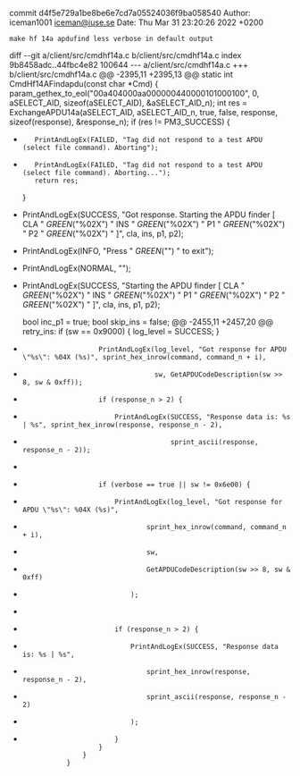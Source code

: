 commit d4f5e729a1be8be6e7cd7a05524036f9ba058540
Author: iceman1001 <iceman@iuse.se>
Date:   Thu Mar 31 23:20:26 2022 +0200

    make hf 14a apdufind less verbose in default output

diff --git a/client/src/cmdhf14a.c b/client/src/cmdhf14a.c
index 9b8458adc..44fbc4e82 100644
--- a/client/src/cmdhf14a.c
+++ b/client/src/cmdhf14a.c
@@ -2395,11 +2395,13 @@ static int CmdHf14AFindapdu(const char *Cmd) {
     param_gethex_to_eol("00a404000aa000000440000101000100", 0, aSELECT_AID, sizeof(aSELECT_AID), &aSELECT_AID_n);
     int res = ExchangeAPDU14a(aSELECT_AID, aSELECT_AID_n, true, false, response, sizeof(response), &response_n);
     if (res != PM3_SUCCESS) {
-        PrintAndLogEx(FAILED, "Tag did not respond to a test APDU (select file command). Aborting");
+        PrintAndLogEx(FAILED, "Tag did not respond to a test APDU (select file command). Aborting...");
         return res;
     }
-    PrintAndLogEx(SUCCESS, "Got response. Starting the APDU finder [ CLA " _GREEN_("%02X") " INS " _GREEN_("%02X") " P1 " _GREEN_("%02X") " P2 " _GREEN_("%02X") " ]", cla, ins, p1, p2);
+
     PrintAndLogEx(INFO, "Press " _GREEN_("<Enter>") " to exit");
+    PrintAndLogEx(NORMAL, "");
+    PrintAndLogEx(SUCCESS, "Starting the APDU finder [ CLA " _GREEN_("%02X") " INS " _GREEN_("%02X") " P1 " _GREEN_("%02X") " P2 " _GREEN_("%02X") " ]", cla, ins, p1, p2);
 
     bool inc_p1 = true;
     bool skip_ins = false;
@@ -2455,11 +2457,20 @@ retry_ins:
                         if (sw == 0x9000) {
                             log_level = SUCCESS;
                         }
-                        PrintAndLogEx(log_level, "Got response for APDU \"%s\": %04X (%s)", sprint_hex_inrow(command, command_n + i),
-                                      sw, GetAPDUCodeDescription(sw >> 8, sw & 0xff));
-                        if (response_n > 2) {
-                            PrintAndLogEx(SUCCESS, "Response data is: %s | %s", sprint_hex_inrow(response, response_n - 2),
-                                          sprint_ascii(response, response_n - 2));
+
+                        if (verbose == true || sw != 0x6e00) {
+                            PrintAndLogEx(log_level, "Got response for APDU \"%s\": %04X (%s)", 
+                                    sprint_hex_inrow(command, command_n + i),
+                                    sw,
+                                    GetAPDUCodeDescription(sw >> 8, sw & 0xff)
+                                );
+
+                            if (response_n > 2) {
+                                PrintAndLogEx(SUCCESS, "Response data is: %s | %s",
+                                    sprint_hex_inrow(response, response_n - 2),
+                                    sprint_ascii(response, response_n - 2)
+                                );
+                            }
                         }
                     }
                 }
